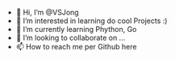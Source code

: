 - 👋 Hi, I’m @VSJong
- 👀 I’m interested in learning do cool Projects :)
- 🌱 I’m currently learning Phython, Go
- 💞️ I’m looking to collaborate on ...
- 📫 How to reach me per Github here

<!---
VSJong/VSJong is a ✨ special ✨ repository because its `README.md` (this file) appears on your GitHub profile.
You can click the Preview link to take a look at your changes.
--->
